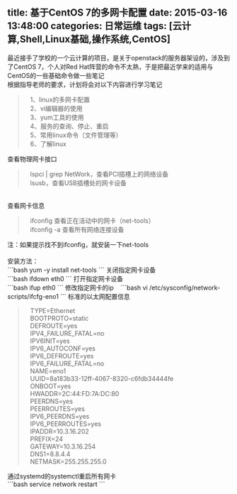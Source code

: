 title: 基于CentOS 7的多网卡配置
date: 2015-03-16 13:48:00
categories: 日常运维
tags: [云计算,Shell,Linux基础,操作系统,CentOS]
---
最近接手了学校的一个云计算的项目，是关于openstack的服务器架设的，涉及到了CentOS 7，个人对Red Hat阵营的命令不太熟，于是把最近学来的适用与CentOS的一些基础命令做一些笔记<br />
根据指导老师的要求，计划将会对以下内容进行学习笔记<br />
<blockquote>
	&nbsp; &nbsp;1、linux的多网卡配置<br />
&nbsp; &nbsp;2、vi编辑器的使用<br />
&nbsp; &nbsp;3、yum工具的使用<br />
&nbsp; &nbsp;4、服务的查询、停止、重启<br />
&nbsp; &nbsp;5、常用linux命令（文件管理等）<br />
&nbsp; &nbsp;6、了解linux
</blockquote>
查看物理网卡接口<br />
<blockquote>
	&nbsp; &nbsp;lspci | grep NetWork，查看PCI插槽上的网络设备<br />
&nbsp; &nbsp;lsusb，查看USB插槽处的网卡设备
</blockquote>
<br />
查看网卡信息
<blockquote>
	&nbsp; &nbsp;ifconfig 查看正在活动中的网卡（net-tools）<br />
&nbsp; &nbsp;ifconfig -a 查看所有网络连接设备
</blockquote>
注：如果提示找不到ifconfig，就安装一下net-tools<br />
<!--more--><br />
安装方法：<br />
```bash
   yum -y install net-tools
```
关闭指定网卡设备<br />
```bash
   ifdown eth0
```
打开指定网卡设备<br />
```bash
   ifup eth0
```
修改指定网卡的ip&nbsp; &nbsp;
```bash
vi /etc/sysconfig/network-scripts/ifcfg-eno1
```
标准的以太网配置信息<br />
<blockquote>
	&nbsp; &nbsp;TYPE=Ethernet<br />
&nbsp; &nbsp;BOOTPROTO=static<br />
&nbsp; &nbsp;DEFROUTE=yes<br />
&nbsp; &nbsp;IPV4_FAILURE_FATAL=no<br />
&nbsp; &nbsp;IPV6INIT=yes<br />
&nbsp; &nbsp;IPV6_AUTOCONF=yes<br />
&nbsp; &nbsp;IPV6_DEFROUTE=yes<br />
&nbsp; &nbsp;IPV6_FAILURE_FATAL=no<br />
&nbsp; &nbsp;NAME=eno1<br />
&nbsp; &nbsp;UUID=8a183b33-12ff-4067-8320-c6fdb34444fe<br />
&nbsp; &nbsp;ONBOOT=yes<br />
&nbsp; &nbsp;HWADDR=2C:44:FD:7A:DC:80<br />
&nbsp; &nbsp;PEERDNS=yes<br />
&nbsp; &nbsp;PEERROUTES=yes<br />
&nbsp; &nbsp;IPV6_PEERDNS=yes<br />
&nbsp; &nbsp;IPV6_PEERROUTES=yes<br />
&nbsp; &nbsp;IPADDR=10.3.16.202<br />
&nbsp; &nbsp;PREFIX=24<br />
&nbsp; &nbsp;GATEWAY=10.3.16.254<br />
&nbsp; &nbsp;DNS1=8.8.4.4<br />
&nbsp; &nbsp;NETMASK=255.255.255.0
</blockquote>
通过systemd的systemctl重启所有网卡<br />
```bash
   service network restart
```
<br />